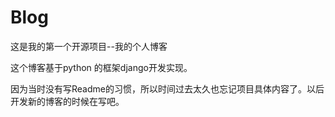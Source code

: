 # Blog
这是我的第一个开源项目--我的个人博客

这个博客基于python 的框架django开发实现。

因为当时没有写Readme的习惯，所以时间过去太久也忘记项目具体内容了。以后开发新的博客的时候在写吧。